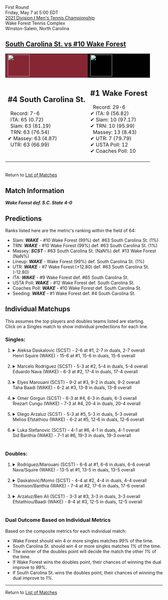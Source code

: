 First Round  
Friday, May 7 at 5:00 EDT  
[2021 Division I Men's Tennis Championship](../index.md)  
Wake Forest Tennis Complex  
Winston-Salem, North Carolina  
## [South Carolina St. vs #10 Wake Forest](https://www.ncaa.com/game/5833397)  

<table><tr style="background-color: #d9d9d9 !important"><td style="background-color: #862633 !important"><img src="https://www.ncaa.com/sites/default/files/images/logos/schools/s/south-carolina-st.70.png" width="70" height="70" /></td><td style="background-color: #010101 !important"><img src="https://www.ncaa.com/sites/default/files/images/logos/schools/w/wake-forest.70.png" width="70" height="70" /></td></tr><tr>
<td>  

<h2>#4 South Carolina St.</h2>  
&nbsp; Record: 7-6<br>  
&nbsp; ITA: 65 (0.72)<br>  
&nbsp; Slam: 63 (81.19)<br>  
&nbsp; TRN: 63 (76.54)<br>  
&#10004; Massey: 63 (4.87)<br>  
&nbsp; UTR: 63 (66.99)<br>  
<br>  

</td>
<td>  

<h2>#1 Wake Forest</h2>  
&nbsp; Record: 29-6<br>  
&#10004; ITA: 9 (56.82)<br>  
&#10004; Slam: 10 (97.17)<br>  
&#10004; TRN: 10 (95.99)<br>  
&nbsp; Massey: 13 (8.43)<br>  
&#10004; UTR: 7 (79.79)<br>  
&#10004; USTA Poll: 12<br>  
&#10004; Coaches Poll: 10<br>  
<br>  

</td>
</tr></table>  


<br>Return to [List of Matches](../index.md)  

## Match Information  
***Wake Forest def. S.C. State 4-0***  

## Predictions  

Ranks listed here are the metric's ranking within the field of 64:  
- Slam: ***WAKE*** - #10 Wake Forest (99%) def. #63 South Carolina St. (1%)  
- TRN: ***WAKE*** - #10 Wake Forest (99%) def. #63 South Carolina St. (1%)  
- Massey: ***SCST*** - #63 South Carolina St. (NaN%) def. #13 Wake Forest (NaN%)  
- Lineup: ***WAKE*** - Wake Forest (99%) def. South Carolina St. (1%)  
- UTR: ***WAKE*** - #7 Wake Forest (+12.80) def. #63 South Carolina St. (-12.80)  
- ITA: ***WAKE*** - #9 Wake Forest def. #65 South Carolina St.  
- USTA Poll: ***WAKE*** - #12 Wake Forest def. South Carolina St.  
- Coaches Poll: ***WAKE*** - #10 Wake Forest def. South Carolina St.  
- Seeding: ***WAKE*** - #1 Wake Forest def. #4 South Carolina St.  

## Individual Matchups  
This assumes the top players and doubles teams listed are starting.  
Click on a Singles match to show individual predections for each line.  

### Singles:  

<ol>
<li><details>
<summary markdown="span">Aleksa Daskalovic (SCST) - 2-6 at #1, 2-7 in duals, 2-7 overall<br>Henri Squire (WAKE) - 15-6 at #1, 15-6 in duals, 15-6 overall</summary>
<h4>Predictions</h4><ul>
<li>Composite: <b><i>WAKE</i></b> - Squire (97%) def. Daskalovic (3%)</li>  
<li>Slam: <b><i>WAKE</i></b> - Squire (100%) def. Daskalovic (0%)</li>  
<li>TRN: <b><i>WAKE</i></b> - Squire (100%) def. Daskalovic (0%)</li>  
<li>Massey: <b><i>WAKE</i></b> - Squire (90%) def. Daskalovic (10%)</li>  
<li>UTR: <b><i>WAKE</i></b> - Squire (99%) def. Daskalovic (1%)</li>  
<li>ITA: <b><i>WAKE</i></b> - Squire (38.10) def. Daskalovic (0.00)</li>  
</ul>
</details>&nbsp;</li>
<li><details>
<summary markdown="span">Marcelo Rodriguez (SCST) - 5-3 at #2, 5-4 in duals, 5-4 overall<br>Eduardo Nava (WAKE) - 6-3 at #2, 17-4 in duals, 17-4 overall</summary>
<h4>Predictions</h4><ul>
<li>Composite: <b><i>WAKE</i></b> - Nava (98%) def. Rodriguez (2%)</li>  
<li>Slam: <b><i>WAKE</i></b> - Nava (99%) def. Rodriguez (1%)</li>  
<li>TRN: <b><i>WAKE</i></b> - Nava (99%) def. Rodriguez (1%)</li>  
<li>Massey: <b><i>SCST</i></b> - Rodriguez (NaN%) def. Nava (NaN%)</li>  
<li>UTR: <b><i>WAKE</i></b> - Nava (97%) def. Rodriguez (3%)</li>  
<li>ITA: <b><i>WAKE</i></b> - Nava (19.97) def. Rodriguez (0.00)</li>  
</ul>
</details>&nbsp;</li>
<li><details>
<summary markdown="span">Elyes Marouani (SCST) - 9-2 at #3, 9-2 in duals, 9-2 overall<br>Taha Baadi (WAKE) - 6-2 at #3, 13-8 in duals, 13-8 overall</summary>
<h4>Predictions</h4><ul>
<li>Composite: <b><i>WAKE</i></b> - Baadi (99%) def. Marouani (1%)</li>  
<li>Slam: <b><i>WAKE</i></b> - Baadi (100%) def. Marouani (0%)</li>  
<li>TRN: <b><i>WAKE</i></b> - Baadi (100%) def. Marouani (0%)</li>  
<li>Massey: <b><i>SCST</i></b> - Marouani (NaN%) def. Baadi (NaN%)</li>  
<li>UTR: <b><i>WAKE</i></b> - Baadi (99%) def. Marouani (1%)</li>  
<li>ITA: <b><i>WAKE</i></b> - Baadi (6.71) def. Marouani (1.53)</li>  
</ul>
</details>&nbsp;</li>
<li><details>
<summary markdown="span">Omer Gorgun (SCST) - 6-3 at #4, 6-3 in duals, 6-3 overall<br>Rrezart Cungu (WAKE) - 7-3 at #4, 20-4 in duals, 20-4 overall</summary>
<h4>Predictions</h4><ul>
<li>Composite: <b><i>WAKE</i></b> - Cungu (99%) def. Gorgun (1%)</li>  
<li>Slam: <b><i>WAKE</i></b> - Cungu (99%) def. Gorgun (1%)</li>  
<li>TRN: <b><i>WAKE</i></b> - Cungu (99%) def. Gorgun (1%)</li>  
<li>Massey: <b><i>SCST</i></b> - Gorgun (NaN%) def. Cungu (NaN%)</li>  
<li>UTR: <b><i>WAKE</i></b> - Cungu (98%) def. Gorgun (2%)</li>  
<li>ITA: <b><i>WAKE</i></b> - Cungu (3.35) def. Gorgun (0.00)</li>  
</ul>
</details>&nbsp;</li>
<li><details>
<summary markdown="span">Diego Arzaluz (SCST) - 5-3 at #5, 5-3 in duals, 5-3 overall<br>Melios Efstathiou (WAKE) - 6-2 at #5, 12-6 in duals, 12-6 overall</summary>
<h4>Predictions</h4><ul>
<li>Composite: <b><i>WAKE</i></b> - Efstathiou (97%) def. Arzaluz (3%)</li>  
<li>Slam: <b><i>WAKE</i></b> - Efstathiou (100%) def. Arzaluz (0%)</li>  
<li>TRN: <b><i>WAKE</i></b> - Efstathiou (100%) def. Arzaluz (0%)</li>  
<li>Massey: <b><i>WAKE</i></b> - Efstathiou (90%) def. Arzaluz (10%)</li>  
<li>UTR: <b><i>WAKE</i></b> - Efstathiou (99%) def. Arzaluz (1%)</li>  
<li>ITA: <b><i>WAKE</i></b> - Efstathiou (2.09) def. Arzaluz (0.00)</li>  
</ul>
</details>&nbsp;</li>
<li><details>
<summary markdown="span">Luka Stefanovic (SCST) - 4-1 at #6, 4-1 in duals, 4-1 overall<br>Sid Banthia (WAKE) - 7-1 at #6, 19-3 in duals, 19-3 overall</summary>
<h4>Predictions</h4><ul>
<li>Composite: <b><i>WAKE</i></b> - Banthia (97%) def. Stefanovic (3%)</li>  
<li>Slam: <b><i>WAKE</i></b> - Banthia (100%) def. Stefanovic (0%)</li>  
<li>TRN: <b><i>WAKE</i></b> - Banthia (100%) def. Stefanovic (0%)</li>  
<li>Massey: <b><i>WAKE</i></b> - Banthia (90%) def. Stefanovic (10%)</li>  
<li>UTR: <b><i>WAKE</i></b> - Banthia (99%) def. Stefanovic (1%)</li>  
<li>ITA: <b><i>WAKE</i></b> - Banthia (2.98) def. Stefanovic (0.00)</li>  
</ul>
</details>&nbsp;</li>
</ol>

### Doubles:  

<ol>
<li><details>
<summary markdown="span">Rodriguez/Marouani (SCST) - 6-6 at #1, 6-6 in duals, 6-6 overall<br>Nava/Squire (WAKE) - 13-5 at #1, 13-5 in duals, 13-5 overall</summary>
<br>Sorry, we don't have any metrics for this match
</details>&nbsp;</li>
<li><details>
<summary markdown="span">Daskalovic/Momo (SCST) - 4-4 at #2, 4-4 in duals, 4-4 overall<br>Thomson/Banthia (WAKE) - 7-4 at #2, 17-6 in duals, 17-6 overall</summary>
<br>Sorry, we don't have any metrics for this match
</details>&nbsp;</li>
<li><details>
<summary markdown="span">Arzaluz/Ben Ali (SCST) - 3-3 at #3, 3-3 in duals, 3-3 overall<br>Efstathiou/Baadi (WAKE) - 8-4 at #3, 12-5 in duals, 12-5 overall</summary>
<br>Sorry, we don't have any metrics for this match
</details>&nbsp;</li>
</ol>

### Dual Outcome Based on Individual Metrics  
  
Based on the composite metrics for each individual match:  
- Wake Forest should win 4 or more singles matches _99%_ of the time.  
- South Carolina St. should win 4 or more singles matches _1%_ of the time.  
- The winner of the doubles point will decide the match the other _1%_ of the time.  
- If Wake Forest wins the doubles point, their chances of winning the dual improve to _99%_.  
- If South Carolina St. wins the doubles point, their chances of winning the dual improve to _1%_.  
  
------

Return to [List of Matches](../index.md)  
